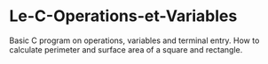 # Le-C-Operations-et-Variables

Basic C program on operations, variables and terminal entry. How to calculate perimeter and surface area of a square and rectangle.

